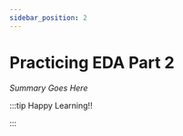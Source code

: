 ```yaml
---
sidebar_position: 2
---
```


# Practicing EDA Part 2

_Summary Goes Here_

:::tip Happy Learning!!

<QuestButton text="Go To Quest" />

:::


